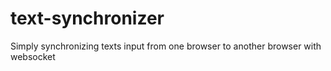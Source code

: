 # text-synchronizer
Simply synchronizing texts input from one browser to another browser with websocket

